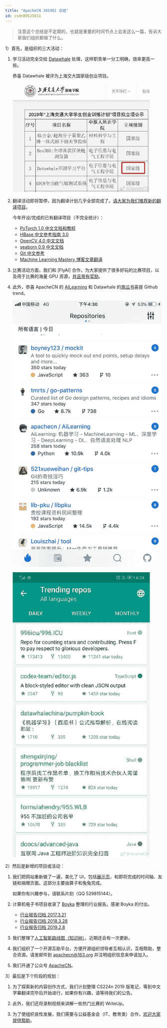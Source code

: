 ```yaml
---
title: "ApacheCN 2019Q1 总结"
id: csdn89525811
---
```


> 注意这个总结是不定期的，也就是重要的时间节点上会发这么一篇，告诉大家我们组织都做了什么。

1）首先，是组织的三大活动：

1.  学习活动完全交给 [Datawhale](https://weixin.sogou.com/weixin?query=datawhale) 处理，这样职责单一分工明确，效率更高一些。

    恭喜 Datawhale 被评为上海交大国家级创业项目。

    ![](../img/1a7aaaade4c2921a5017d68d2a048127.png)

2.  翻译活动即将暂停，因为翻译计划几乎全部完成了。[请大家为我们推荐新的翻译项目](http://bbs.apachecn.org/thread-77.htm)。

    今年开设/完成的已有翻译项目（不完全统计）：

    *   [PyTorch 1.0 中文文档和教程](https://github.com/apachecn/pytorch-doc-zh)
    *   [HBase 中文参考指南 3.0](https://github.com/apachecn/hbase-doc-zh)
    *   [OpenCV 4.0 中文文档](https://github.com/apachecn/opencv-doc-zh)
    *   [seaborn 0.9 中文文档](https://github.com/apachecn/seaborn-doc-zh)
    *   [Git 中文参考](https://github.com/apachecn/git-doc-zh)
    *   [Machine Learning Mastery 博客文章翻译](https://github.com/apachecn/ml-mastery-zh)
3.  比赛活动方面，我们和 [FlyAI] 合作，为大家提供了很多好玩的比赛项目，以及用于比赛的海量 GPU 资源，[并且带有奖励](http://home.apachecn.org/game/)。

4.  此外，恭喜 ApacheCN 的 [AILearning](https://github.com/apachecn/ailearning) 和 Datawhale 的[南瓜书](https://github.com/datawhalechina/pumpkin-book)喜提 Github trend。

    ![](../img/664a25ee041031674874ba6cf8bbf557.png)

    ![](../img/c38f9fc4a5993c376a76519151c8df09.png)

2）然后是新增的项目或活动：

1.  我们把网站重新做了一遍，美化了 UI，包括[展示页](https://www.apachecn.org)，和即将完成的时间轴、友链和捐赠页面。这部分主要由算子和兔兔完成。

    如果你有兴趣参与，请联系片刻（QQ 529815144）。

2.  计算机电子书项目收录了 [Boyka](https://weibo.com/Boyka88?topnav=1&wvr=6&topsug=1) 整理的行业报告。感谢 Boyka 的付出。

    *   [行业报告归档 2017.3.21](http://it-ebooks.flygon.net/industry-reports-2017/)
    *   [行业报告归档 2018.3.28](http://it-ebooks.flygon.net/industry-reports-2018/)
    *   [行业报告归档 2019.2.8](http://it-ebooks.flygon.net/industry-reports-2019/)
3.  我们整理了[人工智能路线图（知识树）](https://github.com/apachecn/ai-roadmap)，近期还会有一次更新。

4.  我们组织了一个开源互助平台，方便开源组织领导者互相认识，互相帮助，整合资源。请发邮件到 apachecn@163.org 并注明组织信息来申请加入。

5.  我们开通了公众号 [ApacheCN](https://weixin.sogou.com/weixin?query=ApacheCN)。

3）最后是下个阶段的规划：

1.  为了探索新的内容创作方式，我们计划整理 CS224n 2019 版笔记，等到中文字幕翻译完毕后开始进行，如果你有兴趣，请等待我们的公告。

2.  此外，我们还将录制视频来讲解一些热门比赛的 WriteUp。

3.  为了使组织良性发展，我们需要与公益基金会（IT、教育类）合作，[欢迎大家提供帮助](https://www.zhihu.com/question/318287335)。